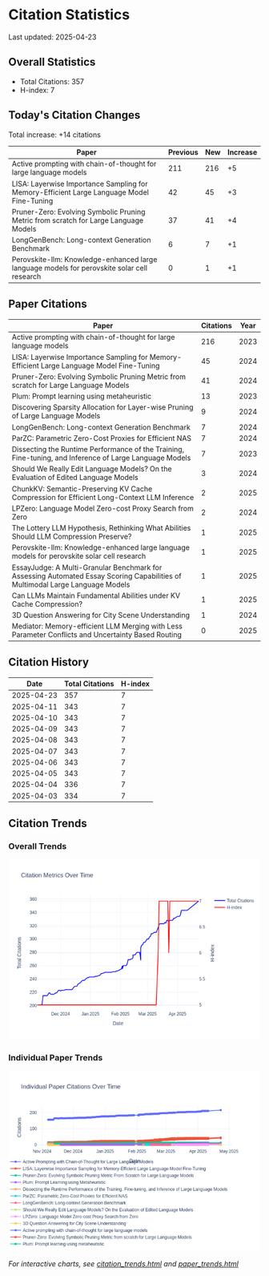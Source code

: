 # Citation Statistics

Last updated: 2025-04-23

## Overall Statistics
- Total Citations: 357
- H-index: 7

## Today's Citation Changes 

Total increase: +14 citations

| Paper | Previous | New | Increase |
| ----- | --------- | --- | -------- |
| Active prompting with chain-of-thought for large language models | 211 | 216 | +5 |
| LISA: Layerwise Importance Sampling for Memory-Efficient Large Language Model Fine-Tuning | 42 | 45 | +3 |
| Pruner-Zero: Evolving Symbolic Pruning Metric from scratch for Large Language Models | 37 | 41 | +4 |
| LongGenBench: Long-context Generation Benchmark | 6 | 7 | +1 |
| Perovskite-llm: Knowledge-enhanced large language models for perovskite solar cell research | 0 | 1 | +1 |

## Paper Citations

| Paper | Citations | Year |
| ----- | --------- | ---- |
| Active prompting with chain-of-thought for large language models | 216 | 2023 |
| LISA: Layerwise Importance Sampling for Memory-Efficient Large Language Model Fine-Tuning | 45 | 2024 |
| Pruner-Zero: Evolving Symbolic Pruning Metric from scratch for Large Language Models | 41 | 2024 |
| Plum: Prompt learning using metaheuristic | 13 | 2023 |
| Discovering Sparsity Allocation for Layer-wise Pruning of Large Language Models | 9 | 2024 |
| LongGenBench: Long-context Generation Benchmark | 7 | 2024 |
| ParZC: Parametric Zero-Cost Proxies for Efficient NAS | 7 | 2024 |
| Dissecting the Runtime Performance of the Training, Fine-tuning, and Inference of Large Language Models | 7 | 2023 |
| Should We Really Edit Language Models? On the Evaluation of Edited Language Models | 3 | 2024 |
| ChunkKV: Semantic-Preserving KV Cache Compression for Efficient Long-Context LLM Inference | 2 | 2025 |
| LPZero: Language Model Zero-cost Proxy Search from Zero | 2 | 2024 |
| The Lottery LLM Hypothesis, Rethinking What Abilities Should LLM Compression Preserve? | 1 | 2025 |
| Perovskite-llm: Knowledge-enhanced large language models for perovskite solar cell research | 1 | 2025 |
| EssayJudge: A Multi-Granular Benchmark for Assessing Automated Essay Scoring Capabilities of Multimodal Large Language Models | 1 | 2025 |
| Can LLMs Maintain Fundamental Abilities under KV Cache Compression? | 1 | 2025 |
| 3D Question Answering for City Scene Understanding | 1 | 2024 |
| Mediator: Memory-efficient LLM Merging with Less Parameter Conflicts and Uncertainty Based Routing | 0 | 2025 |

## Citation History

| Date | Total Citations | H-index |
| ---- | --------------- | ------- |
| 2025-04-23 | 357 | 7 |
| 2025-04-11 | 343 | 7 |
| 2025-04-10 | 343 | 7 |
| 2025-04-09 | 343 | 7 |
| 2025-04-08 | 343 | 7 |
| 2025-04-07 | 343 | 7 |
| 2025-04-06 | 343 | 7 |
| 2025-04-05 | 343 | 7 |
| 2025-04-04 | 336 | 7 |
| 2025-04-03 | 334 | 7 |

## Citation Trends

### Overall Trends
![Citation Trends](citation_trends.png)

### Individual Paper Trends
![Paper Trends](paper_trends.png)

*For interactive charts, see [citation_trends.html](citation_trends.html) and [paper_trends.html](paper_trends.html)*